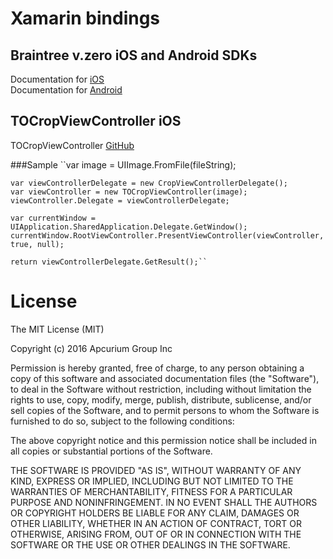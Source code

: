 # Xamarin bindings

## Braintree v.zero iOS and Android SDKs

Documentation for [iOS](https://developers.braintreepayments.com/start/hello-client/ios/v4)  
Documentation for [Android](https://developers.braintreepayments.com/start/hello-client/android/v2)

## TOCropViewController iOS
TOCropViewController [GitHub](https://github.com/TimOliver/TOCropViewController)

###Sample
``var image = UIImage.FromFile(fileString);

	var viewControllerDelegate = new CropViewControllerDelegate();
	var viewController = new TOCropViewController(image);
	viewController.Delegate = viewControllerDelegate;

	var currentWindow = UIApplication.SharedApplication.Delegate.GetWindow();
	currentWindow.RootViewController.PresentViewController(viewController, true, null);

	return viewControllerDelegate.GetResult();``

# License

The MIT License (MIT)

Copyright (c) 2016 Apcurium Group Inc

Permission is hereby granted, free of charge, to any person obtaining a copy
of this software and associated documentation files (the "Software"), to deal
in the Software without restriction, including without limitation the rights
to use, copy, modify, merge, publish, distribute, sublicense, and/or sell
copies of the Software, and to permit persons to whom the Software is
furnished to do so, subject to the following conditions:

The above copyright notice and this permission notice shall be included in all
copies or substantial portions of the Software.

THE SOFTWARE IS PROVIDED "AS IS", WITHOUT WARRANTY OF ANY KIND, EXPRESS OR
IMPLIED, INCLUDING BUT NOT LIMITED TO THE WARRANTIES OF MERCHANTABILITY,
FITNESS FOR A PARTICULAR PURPOSE AND NONINFRINGEMENT. IN NO EVENT SHALL THE
AUTHORS OR COPYRIGHT HOLDERS BE LIABLE FOR ANY CLAIM, DAMAGES OR OTHER
LIABILITY, WHETHER IN AN ACTION OF CONTRACT, TORT OR OTHERWISE, ARISING FROM,
OUT OF OR IN CONNECTION WITH THE SOFTWARE OR THE USE OR OTHER DEALINGS IN THE
SOFTWARE.
